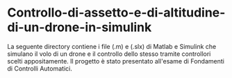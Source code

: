 # Controllo-di-assetto-e-di-altitudine-di-un-drone-in-simulink
La seguente directory contiene i file (.m) e (.slx) di Matlab e Simulink che simulano il volo di un drone e il controllo dello stesso tramite controllori scelti appositamente. Il progetto è stato presentato all'esame di Fondamenti di Controlli Automatici.
